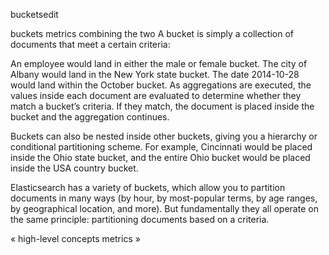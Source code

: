 bucketsedit

buckets
metrics
combining the two
A bucket is simply a collection of documents that meet a certain criteria:

An employee would land in either the male or female bucket.
The city of Albany would land in the New York state bucket.
The date 2014-10-28 would land within the October bucket.
As aggregations are executed, the values inside each document are evaluated to determine whether they match a bucket’s criteria. If they match, the document is placed inside the bucket and the aggregation continues.

Buckets can also be nested inside other buckets, giving you a hierarchy or conditional partitioning scheme. For example, Cincinnati would be placed inside the Ohio state bucket, and the entire Ohio bucket would be placed inside the USA country bucket.

Elasticsearch has a variety of buckets, which allow you to partition documents in many ways (by hour, by most-popular terms, by age ranges, by geographical location, and more). But fundamentally they all operate on the same principle: partitioning documents based on a criteria.

«  high-level concepts     metrics  »

